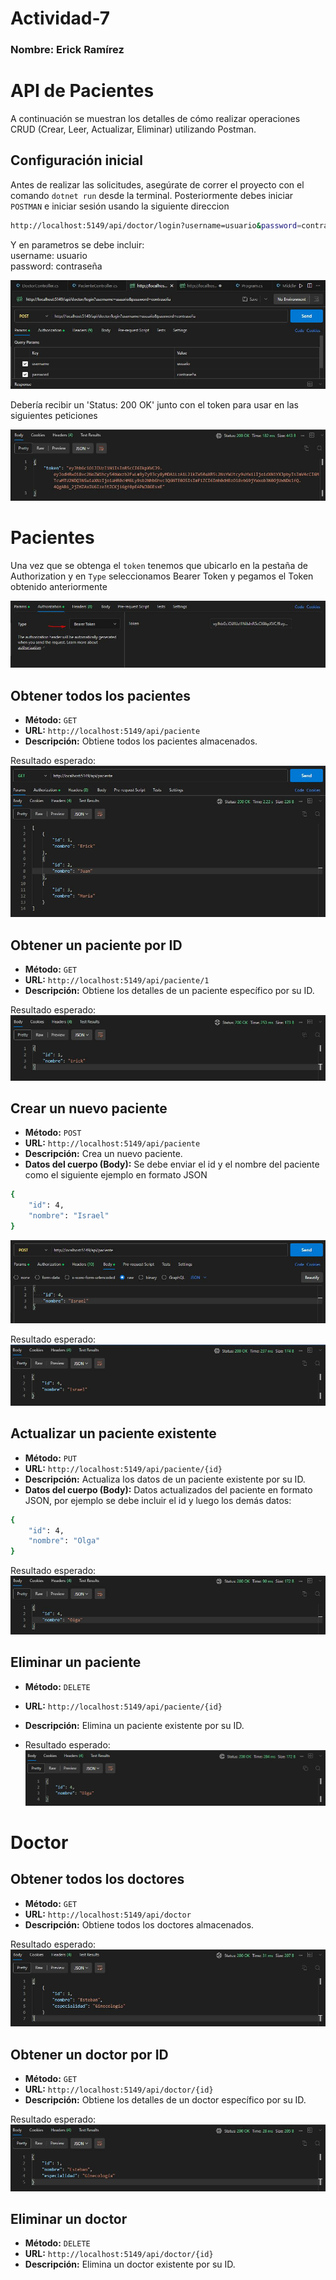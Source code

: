 # Actividad-7
### Nombre: Erick Ramírez  

# API de Pacientes  

A continuación se muestran los detalles de cómo realizar operaciones CRUD (Crear, Leer, Actualizar, Eliminar) utilizando Postman.  

## Configuración inicial  

Antes de realizar las solicitudes, asegúrate de correr el proyecto con el comando `dotnet run` desde la terminal.
Posteriormente debes iniciar `POSTMAN` e iniciar sesión usando la siguiente direccion
```bash
http://localhost:5149/api/doctor/login?username=usuario&password=contraseña
```
Y en parametros se debe incluir:  
username: usuario  
password: contraseña   

![Ejemplo de imagen](images/login_post.JPG)

Debería recibir un 'Status: 200 OK' junto con el token para usar en las siguientes peticiones  

![Ejemplo de imagen](images/response_token.JPG)  

# Pacientes  

Una vez que se obtenga el `token` tenemos que ubicarlo en la pestaña de Authorization y en `Type` seleccionamos Bearer Token y pegamos el Token obtenido anteriormente  

![Ejemplo de imagen](images/token.JPG)  

## Obtener todos los pacientes

- **Método:** `GET`
- **URL:** `http://localhost:5149/api/paciente`
- **Descripción:** Obtiene todos los pacientes almacenados.

Resultado esperado:  
![Ejemplo de imagen](images/pacientes_all_get.JPG)

## Obtener un paciente por ID

- **Método:** `GET`
- **URL:** `http://localhost:5149/api/paciente/1`
- **Descripción:** Obtiene los detalles de un paciente específico por su ID.

Resultado esperado:  
![Ejemplo de imagen](images/pacientes_id_get.JPG)

## Crear un nuevo paciente

- **Método:** `POST`
- **URL:** `http://localhost:5149/api/paciente`
- **Descripción:** Crea un nuevo paciente.
- **Datos del cuerpo (Body):** Se debe enviar el id y el nombre del paciente como el siguiente ejemplo en formato JSON
```bash
{
    "id": 4,
    "nombre": "Israel"
}
```
![Ejemplo de imagen](images/post_create_conf.JPG)  

Resultado esperado:  
![Ejemplo de imagen](images/post_create_paciente.JPG)

## Actualizar un paciente existente

- **Método:** `PUT`
- **URL:** `http://localhost:5149/api/paciente/{id}`
- **Descripción:** Actualiza los datos de un paciente existente por su ID.
- **Datos del cuerpo (Body):** Datos actualizados del paciente en formato JSON, por ejemplo se debe incluir el id y luego los demás datos:
```bash
{
    "id": 4,
    "nombre": "Olga"
}
```

Resultado esperado:  
![Ejemplo de imagen](images/pacientes_put.JPG)

## Eliminar un paciente

- **Método:** `DELETE`
- **URL:** `http://localhost:5149/api/paciente/{id}`
- **Descripción:** Elimina un paciente existente por su ID.

- Resultado esperado:  
![Ejemplo de imagen](images/pacientes_delete.JPG)

# Doctor 

## Obtener todos los doctores

- **Método:** `GET`
- **URL:** `http://localhost:5149/api/doctor`
- **Descripción:** Obtiene todos los doctores almacenados.

Resultado esperado:  
![Ejemplo de imagen](images/doctor_all_get.JPG)

## Obtener un doctor por ID

- **Método:** `GET`
- **URL:** `http://localhost:5149/api/doctor/{id}`
- **Descripción:** Obtiene los detalles de un doctor específico por su ID.

Resultado esperado:  
![Ejemplo de imagen](images/doctor_id_get.JPG)

## Eliminar un doctor

- **Método:** `DELETE`
- **URL:** `http://localhost:5149/api/doctor/{id}`
- **Descripción:** Elimina un doctor existente por su ID.



